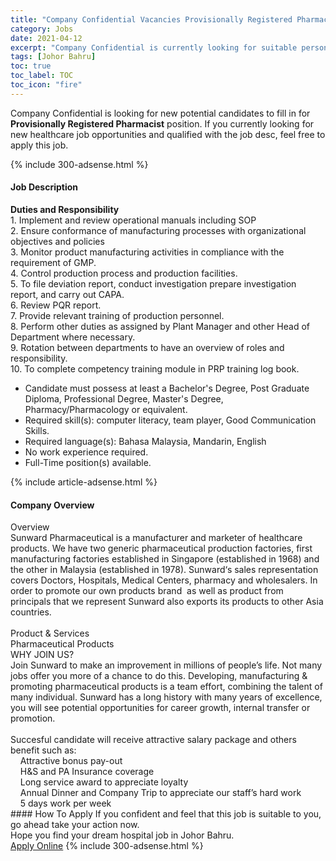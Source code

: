 ```yaml
---
title: "Company Confidential Vacancies Provisionally Registered Pharmacist" 
category: Jobs 
date: 2021-04-12 
excerpt: "Company Confidential is currently looking for suitable person to fill in the Provisionally Registered Pharmacist which positioned at Johor Bahru" 
tags: [Johor Bahru] 
toc: true 
toc_label: TOC 
toc_icon: "fire" 
--- 
```


<p>Company Confidential is looking for new potential candidates to fill in for <b>Provisionally Registered Pharmacist</b> position. If you currently looking for new healthcare job opportunities and qualified with the job desc, feel free to apply this job.
</p>{% include 300-adsense.html %} 
<div><div><h4>Job Description</h4></div><div><div><span><div><div><strong>Duties and Responsibility</strong></div><div>1. Implement and review operational manuals including SOP<br>2. Ensure conformance of manufacturing processes with organizational objectives and policies<br>3. Monitor product manufacturing activities in compliance with the requirement of GMP.<br>4. Control production process and production facilities.<br>5. To file deviation report, conduct investigation prepare investigation report, and carry out CAPA.<br>6. Review PQR report.<br>7. Provide relevant training of production personnel.<br>8. Perform other duties as assigned by Plant Manager and other Head of Department where necessary.<br>9. Rotation between departments to have an overview of roles and responsibility.<br>10. To complete competency training module in PRP training log book.</div><ul><li>Candidate must possess at least a Bachelor's Degree, Post Graduate Diploma, Professional Degree, Master's Degree, Pharmacy/Pharmacology or equivalent.</li><li>Required skill(s): computer literacy, team player, Good Communication Skills.</li><li>Required language(s): Bahasa Malaysia, Mandarin, English</li><li>No work experience required.</li><li>Full-Time position(s) available.</li></ul></div></span></div></div></div> 
{% include article-adsense.html %} 
<div><div><h4>Company Overview</h4></div><div><div><span><div><div><div>Overview<br>Sunward Pharmaceutical is a manufacturer and marketer of healthcare products. We have two generic pharmaceutical production factories, first manufacturing factories established in Singapore (established in 1968) and the other in Malaysia (established in 1978). Sunward&#8216;s sales representation covers Doctors, Hospitals, Medical Centers, pharmacy and wholesalers. In order to promote our own products brand&#160; as well as product from principals that we represent Sunward also exports its products to other Asia countries.<br><br>Product &amp; Services<br>Pharmaceutical Products</div><div>WHY JOIN US?</div>Join Sunward to make an improvement in millions of people&#8217;s life. Not many jobs offer you more of a chance to do this. Developing, manufacturing &amp; promoting pharmaceutical products is a team effort, combining the talent of many individual. Sunward has a long history with many years of excellence, you will see potential opportunities for career growth, internal transfer or promotion.<br><br>Succesful candidate will receive attractive salary package and others benefit such as:<div>&#160;&#160;&#160; Attractive bonus pay-out<br>&#160;&#160;&#160; H&amp;S and PA Insurance coverage<br>&#160;&#160;&#160; Long service award to appreciate loyalty<br>&#160;&#160;&#160; Annual Dinner and Company Trip to appreciate our staff&#8217;s hard work<br>&#160;&#160;&#160; 5 days work per week</div></div></div></span></div></div></div> 
#### How To Apply 
If you confident and feel that this job is suitable to you, go ahead take your action now. <br/> 
Hope you find your dream hospital job in Johor Bahru. <br/> 
<a href="https://www.jobstreet.com.my/en/job/provisionally-registered-pharmacist-4534506?jobId=jobstreet-my-job-4534506" class="btn btn--warning" target="_blank" rel="nofollow noopenner">Apply Online</a> 
{% include 300-adsense.html %} 